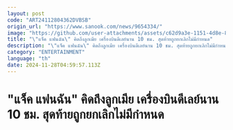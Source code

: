```yaml
---
layout: post
code: "ART24112804362DVBSB"
origin_url: "https://www.sanook.com/news/9654334/"
image: "https://github.com/user-attachments/assets/c62d9a3e-1151-4d8e-85ba-e613e2d99516"
title: "\"แจ็ค แฟนฉัน\" คิดถึงลูกเมีย เครื่องบินดีเลย์นาน 10 ชม. สุดท้ายถูกยกเลิกไม่มีกำหนด"
description: "\"แจ็ค แฟนฉัน\" คิดถึงลูกเมีย เครื่องบินดีเลย์นาน 10 ชม. สุดท้ายถูกยกเลิกไม่มีกำหนด"
category: "ENTERTAINMENT"
language: "th"
date: 2024-11-28T04:59:57.113Z
---
```


# "แจ็ค แฟนฉัน" คิดถึงลูกเมีย เครื่องบินดีเลย์นาน 10 ชม. สุดท้ายถูกยกเลิกไม่มีกำหนด